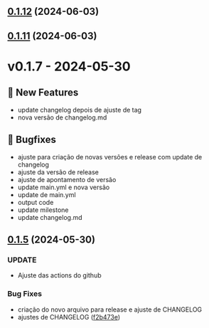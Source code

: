 

## [0.1.12](https://github.com/rktit/rkt-mobile-components/compare/v0.1.10...v0.1.12) (2024-06-03)

## [0.1.11](https://github.com/rktit/rkt-mobile-components/compare/v0.1.10...v0.1.11) (2024-06-03)

# v0.1.7 - 2024-05-30

## 🎉 New Features
- update changelog depois de ajuste de tag
- nova versão de changelog.md
## 🐛 Bugfixes
- ajuste para criação de novas versões e release com update de changelog
- ajuste da versão de release
- ajuste de apontamento de versão
- update main.yml e nova versão
- update de main.yml
- output code
- update milestone
- update changelog.md

## [0.1.5](https://github.com/rktit/rkt-mobile-components/releases/tag/v0.1.5) (2024-05-30)


### UPDATE

* Ajuste das actions do github

### Bug Fixes

* criação do novo arquivo para release e ajuste de CHANGELOG
* ajustes de CHANGELOG ([f2b473e](https://github.com/rktit/rkt-mobile-components/commit/f2b473e6346655b4bc43b7c57fa110e2d653c060))
